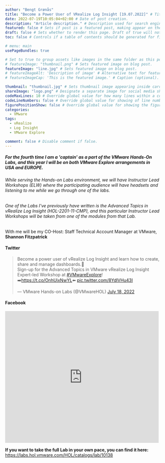 ```yaml
---
author: "Bengt Grønås"
title: "Become a Power User of VRealize Log Insight [19.07.2022]" # Title of the blog post.
date: 2022-07-19T10:05:04+02:00 # Date of post creation.
description: "Article description." # Description used for search engine.
featured: false # Sets if post is a featured post, making appear on the home page side bar.
draft: false # Sets whether to render this page. Draft of true will not be rendered.
toc: false # Controls if a table of contents should be generated for first-level links automatically.

# menu: main
usePageBundles: true 

# Set to true to group assets like images in the same folder as this post.
# featureImage: "thumbnail.png" # Sets featured image on blog post.
featureImage: "line.jpg" # Sets featured image on blog post.
# featureImageAlt: 'Description of image' # Alternative text for featured image.
# featureImageCap: 'This is the featured image.' # Caption (optional).

thumbnail: "thumbnail.jpg" # Sets thumbnail image appearing inside card on homepage.
shareImage: "logo.png" # Designate a separate image for social media sharing.
codeMaxLines: 10 # Override global value for how many lines within a code block before auto-collapsing.
codeLineNumbers: false # Override global value for showing of line numbers within code block.
figurePositionShow: false # Override global value for showing the figure label.
categories:
  - VMware
tags:
  - vRealize
  - Log Insight
  - VMware Explore

comment: false # Disable comment if false.
---
```


##### For the fourth time I am a 'captain' as a part of the VMware Hands-On Labs, and this year I will be on both **VMware Explore** arrangements in USA and EUROPE. 

###### While serving the Hands-on Labs environment, we will have Instructor Lead Workshops (ELW) where the participating audience will have headsets and listening to me while we go through one of the labs. 

###### One of the Labs I've previously have written is the Advanced Topics in vRealize Log Insight (HOL-2201-11-CMP), and this particular Instructor Lead Workshops will be taken from one of the modules from that Lab. 

With me will be my CO-Host: Staff Technical Account Manager at VMware, **Shannon Fitzpatrick**

#### Twitter
<blockquote class="twitter-tweet"><p lang="en" dir="ltr">Become a power user of vRealize Log Insight and learn how to create, share and manage dashboards.💪<br>Sign-up for the Advanced Topics in VMware vRealize Log Insight Expert-led Workshop at <a href="https://twitter.com/hashtag/VMwareExplore?src=hash&amp;ref_src=twsrc%5Etfw">#VMwareExplore</a>!<br>➡️<a href="https://t.co/OnhUixNwYL">https://t.co/OnhUixNwYL</a>⬅️ <a href="https://t.co/8YdlVHu43I">pic.twitter.com/8YdlVHu43I</a></p>&mdash; VMware Hands-on Labs (@VMwareHOL) <a href="https://twitter.com/VMwareHOL/status/1549072662063771650?ref_src=twsrc%5Etfw">July 18, 2022</a></blockquote> <script async src="https://platform.twitter.com/widgets.js" charset="utf-8"></script>

#### Facebook
<iframe src="https://www.facebook.com/plugins/post.php?href=https%3A%2F%2Fwww.facebook.com%2Fvmware.handsonlabs%2Fposts%2Fpfbid04T4B93KmUdevq49VuydMtuxT4ZJ4PYzCGbb3VWn4v3fg7ASopMeT6CkvRahFsFrel&show_text=true&width=500" width="500" height="428" style="border:none;overflow:hidden" scrolling="no" frameborder="0" allowfullscreen="true" allow="autoplay; clipboard-write; encrypted-media; picture-in-picture; web-share"></iframe>

**If you want to take the full Lab in your own pace, you can find it here:** https://labs.hol.vmware.com/HOL/catalogs/lab/10138 

